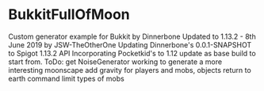 # BukkitFullOfMoon
Custom generator example for Bukkit by Dinnerbone
Updated to 1.13.2 - 8th June 2019 by JSW-TheOtherOne
Updating Dinnerbone's 0.0.1-SNAPSHOT to Spigot 1.13.2 API
Incorporating Pocketkid's to 1.12 update as base build to start from.
ToDo: get NoiseGenerator working to generate a more interesting moonscape
add gravity for players and mobs, objects
return to earth command
limit types of mobs
